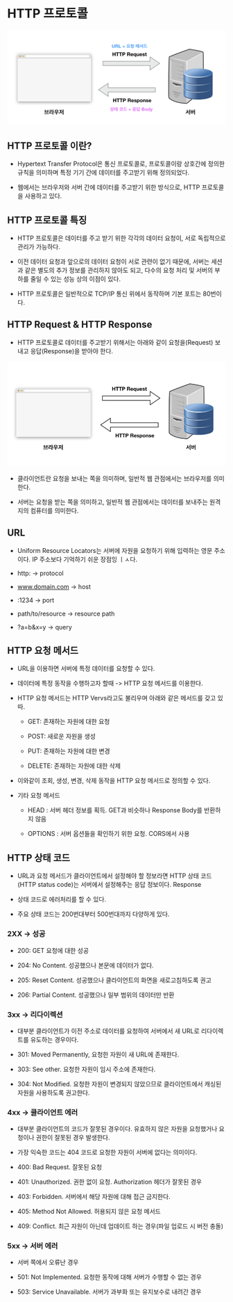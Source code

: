 # HTTP 프로토콜

![protocol](../image/http-full-structure.png)

## HTTP 프로토콜 이란?

- Hypertext Transfer Protocol은 통신 프로토콜로, 프로토콜이랑 상호간에 정의한 규칙을 의미하며 특정 기기 간에 데이터를 주고받기 위해 정의되었다.

- 웹에서는 브라우저와 서버 간에 데이터를 주고받기 위한 방식으로, HTTP 프로토콜을 사용하고 있다.

## HTTP 프로토콜 특징

- HTTP 프로토콜은 데이터를 주고 받기 위한 각각의 데이터 요청이, 서로 독립적으로 관리가 가능하다.

- 이전 데이터 요청과 앞으로의 데이터 요청이 서로 관련이 없기 때문에, 서버는 세션과 같은 별도의 추가 정보를 관리하지 않아도 되고, 다수의 요청 처리 및 서버의 부하를 줄일 수 있는 성능 상의 이점이 있다.

- HTTP 프로토콜은 일반적으로 TCP/IP 통신 위에서 동작하며 기본 포트는 80번이다.

## HTTP Request & HTTP Response

- HTTP 프로토콜로 데이터를 주고받기 위해서는 아래와 같이 요청을(Request) 보내고 응답(Response)을 받아야 한다.

![image](../image/request-response.png)

- 클라이언트란 요청을 보내는 쪽을 의미하며, 일반적 웹 관점에서는 브라우저를 의미한다. 

- 서버는 요청을 받는 쪽을 의미하고, 일반적 웹 관점에서는 데이터를 보내주는 원격지의 컴퓨터를 의미한다.

## URL

- Uniform Resource Locators는 서버에 자원을 요청하기 위해 입력하는 영문 주소이다. IP 주소보다 기억하기 쉬운 장점잉 ㅣㅅ다.

- http: -> protocol

- www.domain.com -> host

- :1234 -> port

- path/to/resource -> resource path

- ?a=b&x=y -> query

## HTTP 요청 메서드

- URL을 이용하면 서버에 특정 데이터를 요청할 수 있다. 

- 데이터에 특정 동작을 수행하고자 할때 -> HTTP 요청 메서드를 이용한다.

- HTTP 요청 메서드는 HTTP Vervs라고도 불리우며 아래와 같은 메서드를 갖고 있따.

  - GET: 존재하는 자원에 대한 요청

  - POST: 새로운 자원을 생성

  - PUT: 존재하는 자원에 대한 변경

  - DELETE: 존재하는 자원에 대한 삭제

- 이와같이 조회, 생성, 변경, 삭제 동작을 HTTP 요청 메서드로 정의할 수 있다.

- 기타 요청 메서드

  - HEAD : 서버 헤더 정보를 획득. GET과 비슷하나 Response Body를 반환하지 않음
  
  - OPTIONS : 서버 옵션들을 확인하기 위한 요청. CORS에서 사용

## HTTP 상태 코드

- URL과 요청 메서드가 클라이언트에서 설정해야 할 정보라면 HTTP 상태 코드 (HTTP status code)는 서버에서 설정해주는 응답 정보이다. Response

- 상태 코드로 에러처리를 할 수 있다.

- 주요 상태 코드는 200번대부터 500번대까지 다양하게 있다.

### 2XX -> 성공

- 200: GET 요청에 대한 성공

- 204: No Content. 성공했으나 본문에 데이터가 없다.

- 205: Reset Content. 성공했으나 클라이언트의 화면을 새로고침하도록 권고

- 206: Partial Content. 성공했으나 일부 범위의 데이터만 반환

### 3xx -> 리다이렉션

- 대부분 클라이언트가 이전 주소로 데이터를 요청하여 서버에서 새 URL로 리다이렉트를 유도하는 경우이다.

- 301: Moved Permanently, 요청한 자원이 새 URL에 존재한다.

- 303: See other. 요청한 자원이 임시 주소에 존재한다.

- 304: Not Modified. 요청한 자원이 변경되지 않았으므로 클라이언트에서 캐싱된 자원을 사용하도록 권고한다.

### 4xx -> 클라이언트 에러

- 대부분 클라이언트의 코드가 잘못된 경우이다. 유효하지 않은 자원을 요청했거나 요청이나 권한이 잘못된 경우 발생한다. 

- 가장 익숙한 코드는 404 코드로 요청한 자원이 서버에 없다는 의미이다.

- 400: Bad Request. 잘못된 요청

- 401: Unauthorized. 권한 없이 요청. Authorization 헤더가 잘못된 경우

- 403: Forbidden. 서버에서 해당 자원에 대해 접근 금지한다.

- 405: Method Not Allowed. 허용되지 않은 요청 메서드

- 409: Conflict. 최근 자원이 아닌데 업데이트 하는 경우(파일 업로드 시 버전 충돌)

### 5xx -> 서버 에러

- 서버 쪽에서 오류난 경우

- 501: Not Implemented. 요청한 동작에 대해 서버가 수행할 수 없는 경우

- 503: Service Unavailable. 서버가 과부화 또는 유지보수로 내려간 경우


